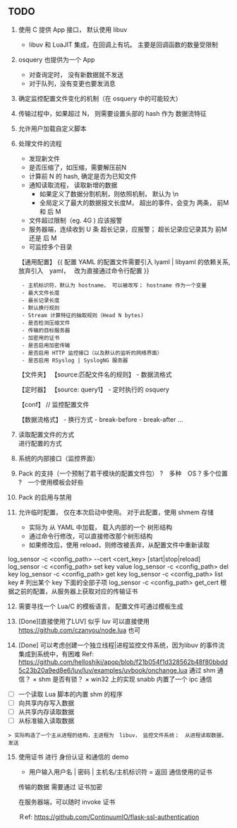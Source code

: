 ## TODO

1. 使用 C 提供 App 接口， 默认使用 libuv
    - libuv 和 LuaJIT 集成，在回调上有坑。 主要是回调函数的数量受限制
    
2. osquery 也提供为一个 App
    - 对查询定时， 没有新数据就不发送
    - 对于队列，没有变更也要发消息
    
3. 确定监控配置文件变化的机制（在 osquery 中的可能较大）    

4. 传输过程中，如果超过 N， 则需要设置头部的 hash 作为 数据流特征

5. 允许用户加载自定义脚本

6. 处理文件的流程
    
    - 发现新文件
    - 是否压缩了，如压缩，需要解压前N
    - 计算前 N 的 hash, 确定是否为已知文件
    - 通知读取流程， 读取新增的数据
        * 如果定义了数据分割机制，则依照机制， 默认为 \n
        * 全局定义了最大的数据报文长度M， 超出的事件，会变为 两条， 前M 和 后 M
    - 文件超过限制（eg. 4G ) 应该报警
    - 服务器端，连续收到 U 条 超长记录，应报警； 超长记录应记录其为 前M 还是 后 M
    - 可监控多个目录
    
    【通用配置】
    {{ 配置 YAML 的配置文件需要引入 lyaml | libyaml 的依赖关系, 放弃引入　yaml，　
        改为直接通过命令行配置 }}
        
        - 主机标识符，默认为 hostname， 可以被改写； hostname 作为一个变量
        - 最大文件长度
        - 最长记录长度
        - 默认换行规则
        - Stream 计算特征的抽取规则（Head N bytes)
        - 是否检测压缩文件
        - 传输的目标服务器
        - 加密用的证书
        - 是否启用加密传输
        - 是否启用 HTTP 监控接口（以及默认的监听的网络界面）
        - 是否启用 RSyslog | SyslogNG 服务器
        
    【文件夹】
    【source:匹配文件名的规则】
        - 数据流格式
    
    【定时器】
    【source: query1】
        - 定时执行的 osquery
    
    【conf】  // 监控配置文件
        
    【数据流格式】
        - 换行方式
        - break-before
        - break-after
        ...
    
    
        
7. 读取配置文件的方式    
   进行配置的方式
   
8. 系统的内部接口（监控界面）   

9. Pack 的支持（一个预制了若干模块的配置文件包）
    ?　多种　OS
    ?  多个位置
    ?　一个使用模板会好些
    
10. Pack 的启用与禁用

11. 允许临时配置， 仅在本次启动中使用。 对于此配置，使用 shmem 存储
    
    - 实际为 从 YAML 中加载， 载入内部的一个 树形结构
    - 通过命令行修改，可以直接修改那个树形结构
    - 如果修改后，使用 reload，则修改被丢弃，从配置文件中重新读取

log_sensor -c <config_path> --cert <cert_key> [start|stop|reload]
log_sensor -c <config_path> set key value
log_sensor -c <config_path> del key 
log_sensor -c <config_path> get key 
log_sensor -c <config_path> list key    # 列出某个 key 下面的全部子项
log_sensor -c <config_path> get_cert <password> 根据之前的配置，从服务器上获取对应的传输证书

12. 需要寻找一个 Lua/C 的模板语言， 配置文件可通过模板生成

13. [Done][直接使用了LUV] 似乎 luv 可以直接使用
    https://github.com/czanyou/node.lua 也可
    
14. [Done] 可以考虑创建一个独立线程|进程监控文件系统，因为libuv 的事件流集成到系统中，有困难
    Ref:
        https://github.com/helloshiki/apop/blob/f21b054f1d328562b48f80bbdd5c23b20a9ed8e6/luv/luv/examples/uvbook/onchange.lua
    通过 shm 通信？
        × shm 是否有锁？
        × win32 上的实现
    snabb 内置了一个 ipc 通信
    
   - [ ] 一个读取 Lua 脚本的内置 shm 的程序
   - [ ] 向共享内存写入数据
   - [ ] 从共享内存读取数据
   - [ ] 从标准输入读取数据
   
    > 实际构造了一个主从进程的结构，主进程为　libuv，　监控文件系统；　从进程读取数据，发送
    
15. 使用证书 进行 身份认证 和通信的 demo
    
    - 用户输入用户名 | 密码 | 主机名/主机标识符
    = 返回 通信使用的证书
    
    传输的数据 需要通过 证书加密
    
    在服务器端，可以随时 invoke 证书
    
    Ｒef: https://github.com/ContinuumIO/flask-ssl-authentication
    